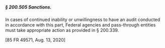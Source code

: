##### § 200.505 Sanctions. #####

In cases of continued inability or unwillingness to have an audit conducted in accordance with this part, Federal agencies and pass-through entities must take appropriate action as provided in § 200.339.

[85 FR 49571, Aug. 13, 2020]